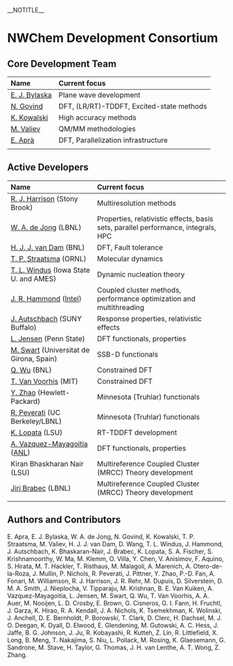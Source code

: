 \_\_NOTITLE\_\_

# NWChem Development Consortium

## Core Development Team

| Name                                                                 | Current focus                             |
| :------------------------------------------------------------------- | :---------------------------------------- |
| [E. J. Bylaska](http://www.emsl.pnl.gov/emslweb/people/eric-bylaska) | Plane wave development                    |
| [N. Govind](http://www.emsl.pnl.gov/emslweb/people/niri-govind)      | DFT, (LR/RT)-TDDFT, Excited-state methods |
| [K. Kowalski](http://www.emsl.pnl.gov/emslweb/people/karol-kowalski) | High accuracy methods                     |
| [M. Valiev](http://www.emsl.pnl.gov/emslweb/people/marat-valiev)     | QM/MM methodologies                       |
| [E. Aprà](http://www.emsl.pnl.gov/emslweb/people/edoardo-apra)       | DFT, Parallelization infrastructure       |
|  |

## Active Developers

| Name                                                                                                                                                        | Current focus                                                                      |
| :---------------------------------------------------------------------------------------------------------------------------------------------------------- | :--------------------------------------------------------------------------------- |
| [R. J. Harrison](http://www.iacs.stonybrook.edu/people/faculty/robert-j-harrison) (Stony Brook)                                                             | Multiresolution methods                                                            |
| [W. A. de Jong](http://crd.lbl.gov/about/staff/amsc/scientific-computing-group-scg/bert-de-jong/) (LBNL)                                                    | Properties, relativistic effects, basis sets, parallel performance, integrals, HPC |
| [H. J. J. van Dam](http://www.linkedin.com/in/huubvandam) (BNL)                                                                                             | DFT, Fault tolerance                                                               |
| [T. P. Straatsma](http://www.olcf.ornl.gov/about-olcf/groups/) (ORNL)                                                                                       | Molecular dynamics                                                                 |
| [T. L. Windus](http://www.chem.iastate.edu/faculty/Theresa_Windus/) (Iowa State U. and AMES)                                                                | Dynamic nucleation theory                                                          |
| [J. R. Hammond](http://jeffhammond.github.io/) ([Intel](http://pcl.intel-research.net/))                                                                    | Coupled cluster methods, performance optimization and multithreading               |
| [J. Autschbach](http://www.nsm.buffalo.edu/~jochena/) (SUNY Buffalo)                                                                                        | Response properties, relativistic effects                                          |
| [L. Jensen](http://research.chem.psu.edu/lxjgroup/) (Penn State)                                                                                            | DFT functionals, properties                                                        |
| [M. Swart](http://iqc.udg.es/~marcel/eng/index.html) (Universitat de Girona, Spain)                                                                         | SSB-D functionals                                                                  |
| [Q. Wu](http://pubweb.bnl.gov/~qinwu/Site/About_Me.html) (BNL)                                                                                              | Constrained DFT                                                                    |
| [T. Van Voorhis](http://www.mit.edu/~chemistry/faculty/vanvoorhis.html) (MIT)                                                                               | Constrained DFT                                                                    |
| [Y. Zhao](http://www.hpl.hp.com/people/yan_zhao3/) (Hewlett-Packard)                                                                                        | Minnesota (Truhlar) functionals                                                    |
| [R. Peverati](http://www.cchem.berkeley.edu/mhggrp/Members.html) (UC Berkeley/LBNL)                                                                         | Minnesota (Truhlar) functionals                                                    |
| [K. Lopata](http://chem-faculty.lsu.edu/lopata/people.html) (LSU)                                                                                           | RT-TDDFT development                                                               |
| [A. Vazquez-Mayagoitia](http://sites.google.com/site/alvarovazquezmayagoitia/) ([ANL](http://www.anl.gov))                                                  | DFT functionals, properties                                                        |
| Kiran Bhaskharan Nair (LSU)                                                                                                                                 | Multireference Coupled Cluster (MRCC) Theory development                           |
| [Jiri Brabec](http://crd.lbl.gov/departments/computational-science/computational-chemistry-materials-and-climate/staff/postdoctoral-fellows/jbrabec) (LBNL) | Multireference Coupled Cluster (MRCC) Theory development                           |
|  |

## Authors and Contributors

E. Apra, E. J. Bylaska, W. A. de Jong, N. Govind, K. Kowalski, T. P.
Straatsma, M. Valiev, H. J. J. van Dam, D. Wang, T. L. Windus, J.
Hammond, J. Autschbach, K. Bhaskaran-Nair, J. Brabec, K. Lopata, S. A.
Fischer, S. Krishnamoorthy, W. Ma, M. Klemm, O. Villa, Y. Chen, V.
Anisimov, F. Aquino, S. Hirata, M. T. Hackler, T. Risthaus, M. Malagoli,
A. Marenich, A. Otero-de-la-Roza, J. Mullin, P. Nichols, R. Peverati, J.
Pittner, Y. Zhao, P.-D. Fan, A. Fonari, M. Williamson, R. J. Harrison,
J. R. Rehr, M. Dupuis, D. Silverstein, D. M. A. Smith, J. Nieplocha, V.
Tipparaju, M. Krishnan, B. E. Van Kuiken, A. Vazquez-Mayagoitia, L.
Jensen, M. Swart, Q. Wu, T. Van Voorhis, A. A. Auer, M. Nooijen, L. D.
Crosby, E. Brown, G. Cisneros, G. I. Fann, H. Fruchtl, J. Garza, K.
Hirao, R. A. Kendall, J. A. Nichols, K. Tsemekhman, K. Wolinski, J.
Anchell, D. E. Bernholdt, P. Borowski, T. Clark, D. Clerc, H. Dachsel,
M. J. O. Deegan, K. Dyall, D. Elwood, E. Glendening, M. Gutowski, A. C.
Hess, J. Jaffe, B. G. Johnson, J. Ju, R. Kobayashi, R. Kutteh, Z. Lin,
R. Littlefield, X. Long, B. Meng, T. Nakajima, S. Niu, L. Pollack, M.
Rosing, K. Glaesemann, G. Sandrone, M. Stave, H. Taylor, G. Thomas, J.
H. van Lenthe, A. T. Wong, Z. Zhang.
